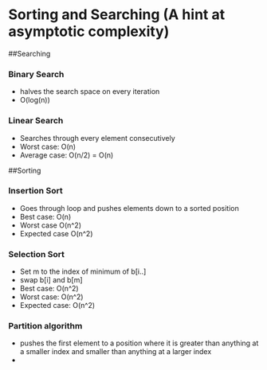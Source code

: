 # Sorting and Searching (A hint at asymptotic complexity)

##Searching
### Binary Search
+ halves the search space on every iteration
+ O(log(n))

### Linear Search
+ Searches through every element consecutively
+ Worst case: O(n)
+ Average case: O(n/2) = O(n)

##Sorting
### Insertion Sort
+ Goes through loop and pushes elements down to a sorted position
+ Best case: O(n)
+ Worst case O(n^2)
+ Expected case O(n^2)

### Selection Sort
+ Set m to the index of minimum of b[i..]
+ swap b[i] and b[m]
+ Best case: O(n^2)
+ Worst case: O(n^2)
+ Expected case: O(n^2)

### Partition algorithm
+ pushes the first element to a position where it is greater than anything at a smaller index and smaller than anything at a larger index
+ 
